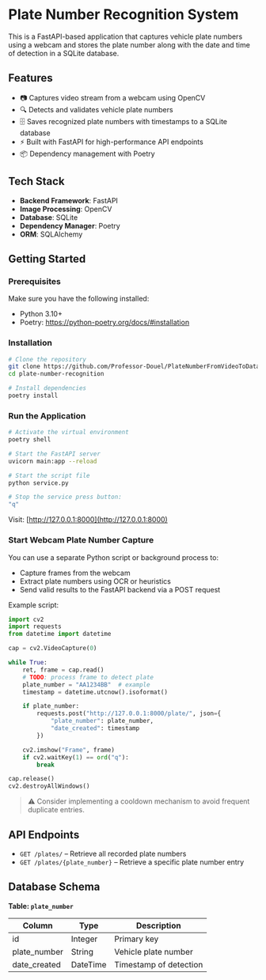 # Plate Number Recognition System

This is a FastAPI-based application that captures vehicle plate numbers using a webcam and stores the plate number along with the date and time of detection in a SQLite database.

## Features

- 📷 Captures video stream from a webcam using OpenCV  
- 🔍 Detects and validates vehicle plate numbers  
- 🗄️ Saves recognized plate numbers with timestamps to a SQLite database  
- ⚡ Built with FastAPI for high-performance API endpoints  
- 📦 Dependency management with Poetry  

## Tech Stack

- **Backend Framework**: FastAPI  
- **Image Processing**: OpenCV  
- **Database**: SQLite  
- **Dependency Manager**: Poetry  
- **ORM**: SQLAlchemy  

## Getting Started

### Prerequisites

Make sure you have the following installed:

- Python 3.10+
- Poetry: https://python-poetry.org/docs/#installation

### Installation

```bash
# Clone the repository
git clone https://github.com/Professor-Douel/PlateNumberFromVideoToDatabase.git
cd plate-number-recognition

# Install dependencies
poetry install
```

### Run the Application

```bash
# Activate the virtual environment
poetry shell

# Start the FastAPI server
uvicorn main:app --reload

# Start the script file
python service.py

# Stop the service press button:
"q"
```
Visit: [http://127.0.0.1:8000](http://127.0.0.1:8000)

### Start Webcam Plate Number Capture

You can use a separate Python script or background process to:

- Capture frames from the webcam
- Extract plate numbers using OCR or heuristics
- Send valid results to the FastAPI backend via a POST request

Example script:

```python
import cv2
import requests
from datetime import datetime

cap = cv2.VideoCapture(0)

while True:
    ret, frame = cap.read()
    # TODO: process frame to detect plate
    plate_number = "AA1234BB"  # example
    timestamp = datetime.utcnow().isoformat()

    if plate_number:
        requests.post("http://127.0.0.1:8000/plate/", json={
            "plate_number": plate_number,
            "date_created": timestamp
        })

    cv2.imshow("Frame", frame)
    if cv2.waitKey(1) == ord("q"):
        break

cap.release()
cv2.destroyAllWindows()
```

> ⚠️ Consider implementing a cooldown mechanism to avoid frequent duplicate entries.

## API Endpoints

- `GET /plates/` – Retrieve all recorded plate numbers
- `GET /plates/{plate_number}` – Retrieve a specific plate number entry  

## Database Schema

**Table: `plate_number`**

| Column       | Type     | Description               |
|--------------|----------|---------------------------|
| id           | Integer  | Primary key               |
| plate_number | String   | Vehicle plate number      |
| date_created | DateTime | Timestamp of detection    |
